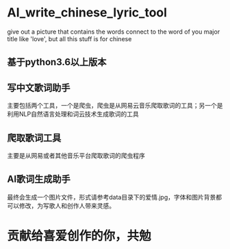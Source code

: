 # AI_write_chinese_lyric_tool
give out a picture that contains the words connect to the word of you major title like 'love', but all this stuff is for chinese
## 基于python3.6以上版本
## 写中文歌词助手
主要包括两个工具，一个是爬虫，爬虫是从网易云音乐爬取歌词的工具；另一个是利用NLP自然语言处理和词云技术生成歌词的工具
## 爬取歌词工具
主要是从网易或者其他音乐平台爬取歌词的爬虫程序
## AI歌词生成助手
最终会生成一个图片文件，形式请参考data目录下的爱情.jpg，字体和图片背景都可以修改，为写歌人和创作人带来灵感。

# 贡献给喜爱创作的你，共勉
